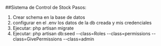 ##Sistema de Control de Stock
Pasos:
1. Crear schema en la base de datos
2. configurar en el .env los datos de la db creada y mis credenciales
3. Ejecutar: php artisan migrate
4. Ejecutar: php artisan db:seed --class=Roles --class=permissions --class=GivePermissions --class=admin
